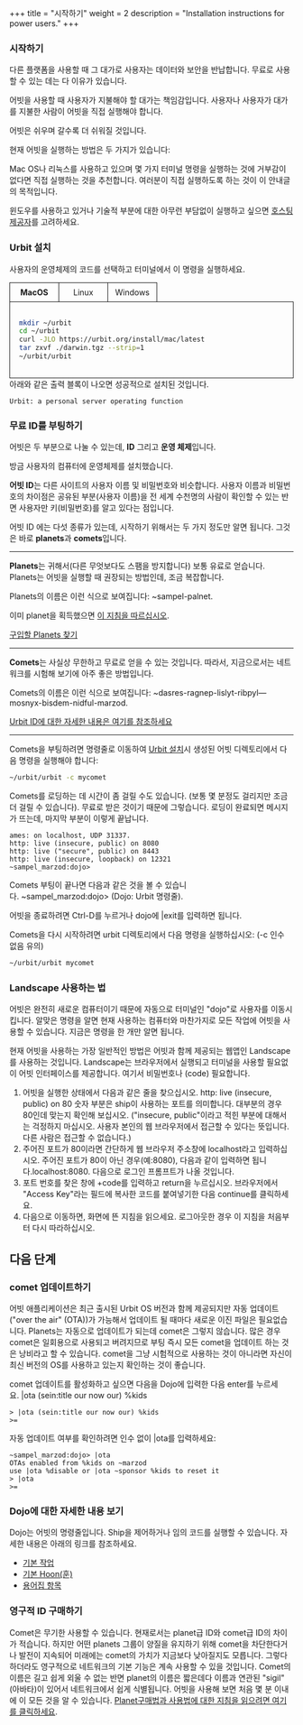 +++
title = "시작하기"
weight = 2
description = "Installation instructions for power users."
+++

### 시작하기

다른 플랫폼을 사용할 때 그 대가로 사용자는 데이터와 보안을 반납합니다. 무료로 사용할 수 있는 데는 다 이유가 있습니다.

어빗을 사용할 때 사용자가 지불해야 할 대가는 책임감입니다. 사용자나 사용자가 대가를 지불한 사람이 어빗을 직접 실행해야 합니다.

어빗은 쉬우며 갈수록 더 쉬워질 것입니다.

현재 어빗을 실행하는 방법은 두 가지가 있습니다:

Mac OS나 리눅스를 사용하고 있으며 몇 가지 터미널 명령을 실행하는 것에 거부감이 없다면 직접 실행하는 것을 추천합니다. 여러분이 직접 실행하도록 하는 것이 이 안내글의 목적입니다.

윈도우를 사용하고 있거나 기술적 부분에 대한 아무런 부담없이 실행하고 싶으면 [호스팅 제공자](https://urbit.org/getting-started/planet/#hosting-providers)를 고려하세요.

### Urbit 설치

사용자의 운영체제의 코드를 선택하고 터미널에서 이 명령을 실행하세요.

<div id="os" class="os">
  <input type="radio" id="macos" name="os" checked>
  <label for="macos">MacOS</label>
  <div class="tab">

```sh
mkdir ~/urbit
cd ~/urbit
curl -JLO https://urbit.org/install/mac/latest
tar zxvf ./darwin.tgz --strip=1
~/urbit/urbit
```
  </div>

  <input type="radio" id="linux" name="os">
  <label for="linux">Linux</label>
  <div class="tab">

```sh
mkdir ~/urbit
cd ~/urbit
wget --content-disposition https://urbit.org/install/linux64/latest
tar zxvf ./linux64.tgz --strip=1
~/urbit/urbit
```

리눅스 사용자의 경우 포트 80에서 어빗에 접근하려면 다른 터미널에서 이 명령줄을 실행해야만 가능합니다:

```sh
sudo apt-get install libcap2-bin
sudo setcap 'cap_net_bind_service=+ep' ~/urbit/urbit
```
</div>

  <input type="radio" id="windows" name="os">
  <label for="windows">Windows</label>
  <div class="tab">

이 어빗 설치법은 실험적인 것이라는 것을 알아두십시오. WSL2 문제가 생기면 도움을 받지 못할지도 모릅니다.
    
어빗은 윈도우 자체에서 실행할 수 없지만 윈도우 10에서는 리눅스용 윈도우 하위 시스템 2를통해 편리하게 리눅스 배포판을 실행할 수 있습니다. 리눅스용 윈도우 하위 시스템 2를 설치한 후 윈도우에서 리눅스 터미널을 열고 상단에 있는 리눅스 설치 지침을 따르면 됩니다. WSL 2 + Ubuntu 18.04 LTS에 대해 확인 및 검증된 사항은 ~sitful-hatred의 단계별 설정 가이드 의 단계별 셋업 가이드(여기)에 명시되어 있습니다.
    
성능상의 이유로 탑재된 윈도우 볼륨 대신 리눅스 파일 시스템에 설치하십시오. 예를 들면, cd ~를 입력하면 나오는 홈 디렉토리에 설치하십시오.    
</div>
</div>
아래와 같은 출력 블록이 나오면 성공적으로 설치된 것입니다.

```
Urbit: a personal server operating function
```

### 무료 ID를 부팅하기

어빗은 두 부분으로 나눌 수 있는데, **ID** 그리고 **운영 체제**입니다.

방금 사용자의 컴퓨터에 운영체제를 설치했습니다.

**어빗 ID**는 다른 사이트의 사용자 이름 및 비밀번호와 비슷합니다. 사용자 이름과 비밀번호의 차이점은 공유된 부분(사용자 이름)을 전 세계 수천명의 사람이 확인할 수 있는 반면 사용자만 키(비밀번호)를 알고 있다는 점입니다.

어빗 ID 에는 다섯 종류가 있는데, 시작하기 위해서는 두 가지 정도만 알면 됩니다. 그것은 바로 **planets**과 **comets**입니다.

***

**Planets**는 귀해서(다른 무엇보다도 스팸을 방지합니다) 보통 유료로 얻습니다. Planets는 어빗을 실행할 때 권장되는 방법인데, 조금 복잡합니다.

Planets의 이름은 이런 식으로 보여집니다: ~sampel-palnet.

이미 planet을 획득했으면 [이 지침을 따르십시오](@/getting-started/planet.md).

[구입할 Planets 찾기](@/getting-started/planet.md#purchase)

***

**Comets**는 사실상 무한하고 무료로 얻을 수 있는 것입니다. 따라서, 지금으로서는 네트워크를 시험해 보기에 아주 좋은 방법입니다.

Comets의 이름은 이런 식으로 보여집니다: ~dasres-ragnep-lislyt-ribpyl—mosnyx-bisdem-nidful-marzod.

[Urbit ID에 대한 자세한 내용은 여기를 참조하세요](/understanding-urbit/urbit-id)

***

Comets을 부팅하려면 명령줄로 이동하여 [Urbit 설치](https://urbit.org/getting-started/#installing-urbit)시 생성된 어빗 디렉토리에서 다음 명령을 실행해야 합니다:

```sh
~/urbit/urbit -c mycomet
```

Comets를 로딩하는 데 시간이 좀 걸릴 수도 있습니다. (보통 몇 분정도 걸리지만 조금 더 걸릴 수 있습니다). 무료로 받은 것이기 때문에 그렇습니다. 로딩이 완료되면 메시지가 뜨는데, 마지막 부분이 이렇게 끝납니다.

```
ames: on localhost, UDP 31337.
http: live (insecure, public) on 8080
http: live ("secure", public) on 8443
http: live (insecure, loopback) on 12321
~sampel_marzod:dojo>
```

Comets 부팅이 끝나면 다음과 같은 것을 볼 수 있습니다. ~sampel_marzod:dojo> (Dojo: Urbit 명령줄).

어빗을 종료하려면 Ctrl-D를 누르거나 dojo에 |exit를 입력하면 됩니다.

Comets을 다시 시작하려면 urbit 디렉토리에서 다음 명령을 실행하십시오: (-c 인수 없음 유의)

```sh
~/urbit/urbit mycomet
```

### Landscape 사용하는 법

어빗은 완전히 새로운 컴퓨터이기 때문에 자동으로 터미널인 "dojo"로 사용자를 이동시킵니다. 알맞은 명령을 알면 현재 사용하는 컴퓨터와 마찬가지로 모든 작업에 어빗을 사용할 수 있습니다. 지금은 명령을 한 개만 알면 됩니다.

현재 어빗을 사용하는 가장 일반적인 방법은 어빗과 함께 제공되는 웹앱인 Landscape를 사용하는 것입니다. Landscape는 브라우저에서 실행되고 터미널을 사용할 필요없이 어빗 인터페이스를 제공합니다. 여기서 비밀번호나 (code) 필요합니다.

1. 어빗을 실행한 상태에서 다음과 같은 줄을 찾으십시오. http: live (insecure, public) on 80 숫자 부분은 ship이 사용하는 포트를 의미합니다. 대부분의 경우 80인데 맞는지 확인해 보십시오. ("insecure, public"이라고 적힌 부분에 대해서는 걱정하지 마십시오. 사용자 본인의 웹 브라우저에서 접근할 수 있다는 뜻입니다. 다른 사람은 접근할 수 없습니다.)
2. 주어진 포트가 80이라면 간단하게 웹 브라우저 주소창에 localhost라고 입력하십시오. 주어진 포트가 80이 아닌 경우(예:8080), 다음과 같이 입력하면 됩니다.localhost:8080. 다음으로 로그인 프롬프트가 나올 것입니다.
3. 포트 번호를 찾은 창에 +code를 입력하고 return을 누르십시오. 브라우저에서 "Access Key"라는 필드에 복사한 코드를 붙여넣기한 다음 continue를 클릭하세요.
4. 다음으로 이동하면, 화면에 뜬 지침을 읽으세요. 로그아웃한 경우 이 지침을 처음부터 다시 따라하십시오.

## 다음 단계

### comet 업데이트하기

어빗 애플리케이션은 최근 출시된 Urbit OS 버전과 함께 제공되지만 자동 업데이트("over the air" (OTA))가 가능해서 업데이트 될 때마다 새로운 이진 파일은 필요없습니다. Planets는 자동으로 업데이트가 되는데 comet은 그렇지 않습니다. 많은 경우 comet은 일회용으로 사용되고 버려지므로 부팅 즉시 모든 comet을 업데이트 하는 것은 낭비라고 할 수 있습니다. comet을 그냥 시험적으로 사용하는 것이 아니라면 자신이 최신 버전의 OS를 사용하고 있는지 확인하는 것이 좋습니다.

comet 업데이트를 활성화하고 싶으면 다음을 Dojo에 입력한 다음 enter를 누르세요. |ota (sein:title our now our) %kids

```
> |ota (sein:title our now our) %kids
>=
```

자동 업데이트 여부를 확인하려면 인수 없이 |ota를 입력하세요:

```
~sampel_marzod:dojo> |ota
OTAs enabled from %kids on ~marzod
use |ota %disable or |ota ~sponsor %kids to reset it
> |ota
>=
```

### Dojo에 대한 자세한 내용 보기

Dojo는 어빗의 명령줄입니다. Ship을 제어하거나 임의 코드를 실행할 수 있습니다. 자세한 내용은 아래의 링크를 참조하세요.

- [기본 작업](@/using/os/getting-started.md)
- [기본 Hoon(훈)](/docs/tutorials/hoon/hoon-school/setup)
- [용어집 항목](/docs/glossary/dojo)

### 영구적 ID 구매하기

Comet은 무기한 사용할 수 있습니다. 현재로서는 planet급 ID와 comet급 ID의 차이가 적습니다. 하지만 어떤 planets 그룹이 양질을 유지하기 위해 comet을 차단한다거나 발전이 지속되어 미래에는 comet의 가치가 지금보다 낮아질지도 모릅니다. 그렇다 하더라도 영구적으로 네트워크의 기본 기능은 계속 사용할 수 있을 것입니다.
Comet의 이름은 길고 쉽게 외울 수 없는 반면 planet의 이름은 짧은데다 이름과 연관된 "sigil" (아바타)이 있어서 네트워크에서 쉽게 식별됩니다. 어빗을 사용해 보면 처음 몇 분 이내에 이 모든 것을 알 수 있습니다.
[Planet구매법과 사용법에 대한 지침을 읽으려면 여기를 클릭하세요](https://urbit.org/getting-started/planet/).


<style>
  .os {
    display: flex;
    flex-wrap: wrap;
  }
  .os label {
    order: -1;
    padding: .5rem;
    min-width: 70px;
    text-align: center;
    border-width: 1px 0px 0px 1px;
    border-style: solid;
    cursor: pointer;
  }
  .os label:last-of-type {
    border-right-width: 1px;
  }
  .os input[type="radio"] {
    display: none;
  }
  .os .tab {
    display: none;
    border: 1px solid;
    padding: 1rem;
    width: 100%;
    max-width: 100%;
  }
  .os .tab p:first-child {
    margin-top: 0;
  }
  .os .tab p:last-child {
    margin-bottom: 0;
  }
  .os input[type='radio']:checked + label {
    font-weight: bold;
  }
  .os input[type='radio']:checked + label + .tab {
    display: block;
}
</style>

